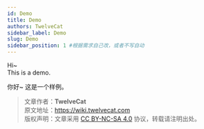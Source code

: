 ```yaml
---
id: Demo
title: Demo
authors: TwelveCat
sidebar_label: Demo
slug: Demo
sidebar_position: 1 #根据需求自己改，或者不写自动
---
```


Hi~  
This is a demo.

你好~
这是一个样例。

> 文章作者：**TwelveCat**  
> 原文地址：<https://wiki.twelvecat.com>  
> 版权声明：文章采用 [CC BY-NC-SA 4.0](https://creativecommons.org/licenses/by/4.0/deed.zh) 协议，转载请注明出处。